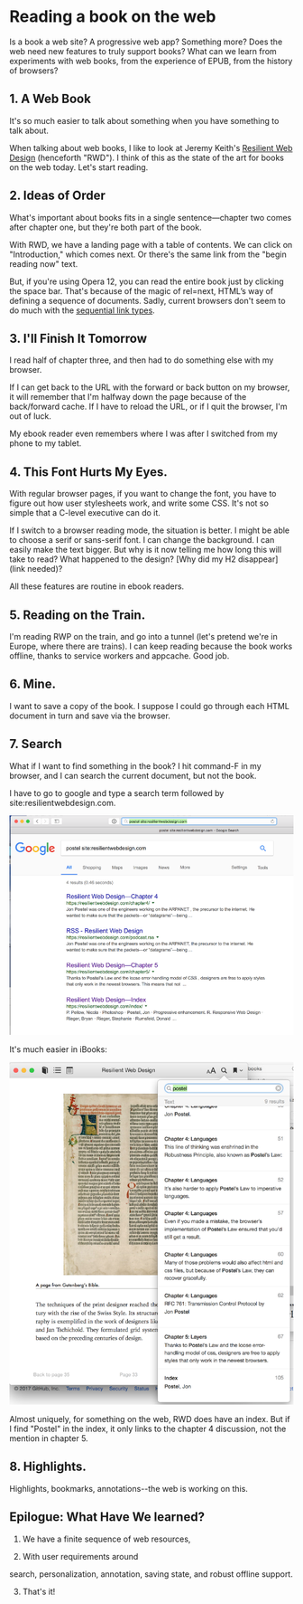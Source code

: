 # Reading a book on the web

Is a book a web site? A progressive web app? Something more? Does the web need new features to truly support books? What can we learn from experiments with web books, from the experience of EPUB, from the history of browsers?


## 1. A Web Book

It's so much easier to talk about something when you have something to talk about.

When talking about web books, I like to look at Jeremy Keith's [Resilient Web Design](https://resilientwebdesign.com/) (henceforth "RWD"). I think of this as the state of the art for books on the web today. Let's start reading. 


## 2. Ideas of Order

What's important about books fits in a single sentence—chapter two comes after chapter one, but they're both part of the book.

With RWD, we have a landing page with a table of contents. We can click on "Introduction," which comes next. Or there's the same link from the "begin reading now" text. 

But, if you're using Opera 12, you can read the entire book just by clicking the space bar. That's because of the magic of rel=next, HTML’s way of defining a sequence of documents. Sadly, current browsers don't seem to do much with the [sequential link types](https://html.spec.whatwg.org/#sequential-link-types).


## 3. I'll Finish It Tomorrow

I read half of chapter three, and then had to do something else with my browser. 

If I can get back to the URL with the forward or back button on my browser, it will remember that I'm halfway down the page because of the back/forward cache. If I have to reload the URL, or if I quit the browser, I'm out of luck.

My ebook reader even remembers where I was after I switched from my phone to my tablet.



## 4. This Font Hurts My Eyes.

With regular browser pages, if you want to change the font, you have to figure out how user stylesheets work, and write some CSS. It's not so simple that a C-level executive can do it.

If I switch to a browser reading mode, the situation is better. I might be able to choose a serif or sans-serif font. I can change the background. I can easily make the text bigger. But why is it now telling me how long this will take to read? What happened to the design? [Why did my H2 disappear](link needed)?

All these features are routine in ebook readers. 




## 5. Reading on the Train.

I'm reading RWP on the train, and go into a tunnel (let's pretend we're in Europe, where there are trains). I can keep reading because the book works offline, thanks to service workers and appcache. Good job.



## 6. Mine.

I want to save a copy of the book. I suppose I could go through each HTML document in turn and save via the browser.

## 7.  Search

What if I want to find something in the book? I hit command-F in my browser, and I can search the current document, but not the book. 

I have to go to google and type a search term followed by site:resilientwebdesign.com.

![Google Site Search](images/google-site-search.png)

It's much easier in iBooks:

![iBooks search](images/ibooks-search.png)

Almost uniquely, for something on the web, RWD does have an index. But if I find "Postel" in the index, it only links to the chapter 4 discussion, not the mention in chapter 5.



## 8. Highlights.

Highlights, bookmarks, annotations--the web is working on this. 



## Epilogue: What Have We learned?

1. We have a finite sequence of web resources,

2. With user requirements around 

search, 
personalization, 
annotation,
saving state,
and robust offline support.

3. That's it!






